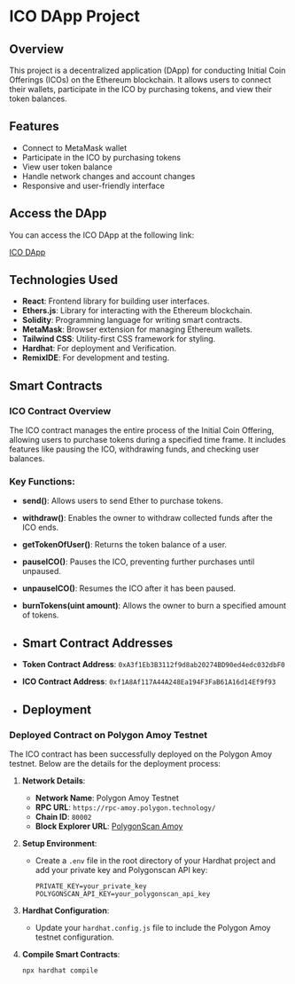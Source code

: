# ICO DApp Project

## Overview

This project is a decentralized application (DApp) for conducting Initial Coin Offerings (ICOs) on the Ethereum blockchain. It allows users to connect their wallets, participate in the ICO by purchasing tokens, and view their token balances.
## Features

- Connect to MetaMask wallet
- Participate in the ICO by purchasing tokens
- View user token balance
- Handle network changes and account changes
- Responsive and user-friendly interface

## Access the DApp

You can access the ICO DApp at the following link:

[ICO DApp](https://66ffa748211906d791895713--gleaming-raindrop-33f91a.netlify.app/)

## Technologies Used

- **React**: Frontend library for building user interfaces.
- **Ethers.js**: Library for interacting with the Ethereum blockchain.
- **Solidity**: Programming language for writing smart contracts.
- **MetaMask**: Browser extension for managing Ethereum wallets.
- **Tailwind CSS**: Utility-first CSS framework for styling.
- **Hardhat**: For deployment and Verification.
- **RemixIDE**: For development and testing.
## Smart Contracts

### ICO Contract Overview

The ICO contract manages the entire process of the Initial Coin Offering, allowing users to purchase tokens during a specified time frame. It includes features like pausing the ICO, withdrawing funds, and checking user balances.

### Key Functions:

- **send()**: Allows users to send Ether to purchase tokens.
- **withdraw()**: Enables the owner to withdraw collected funds after the ICO ends.
- **getTokenOfUser()**: Returns the token balance of a user.
- **pauseICO()**: Pauses the ICO, preventing further purchases until unpaused.
- **unpauseICO()**: Resumes the ICO after it has been paused.
- **burnTokens(uint amount)**: Allows the owner to burn a specified amount of tokens.

- ## Smart Contract Addresses

- **Token Contract Address**: `0xA3f1Eb3B3112f9d8ab20274BD90ed4edc032dbF0`
- **ICO Contract Address**: `0xf1A8Af117A44A248Ea194F3FaB61A16d14Ef9f93`
- ## Deployment

### Deployed Contract on Polygon Amoy Testnet

The ICO contract has been successfully deployed on the Polygon Amoy testnet. Below are the details for the deployment process:

1. **Network Details**:
   - **Network Name**: Polygon Amoy Testnet
   - **RPC URL**: `https://rpc-amoy.polygon.technology/`
   - **Chain ID**: `80002`
   - **Block Explorer URL**: [PolygonScan Amoy](https://amoy.polygonscan.com/)

2. **Setup Environment**:
   - Create a `.env` file in the root directory of your Hardhat project and add your private key and Polygonscan API key:
     ```
     PRIVATE_KEY=your_private_key
     POLYGONSCAN_API_KEY=your_polygonscan_api_key
     ```

3. **Hardhat Configuration**:
   - Update your `hardhat.config.js` file to include the Polygon Amoy testnet configuration.

4. **Compile Smart Contracts**:
   ```bash
   npx hardhat compile
